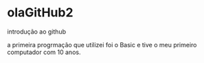 # olaGitHub2
introdução ao github

a primeira progrmação que utilizei foi o Basic e tive o meu primeiro computador com 10 anos.
